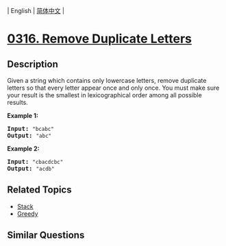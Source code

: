 
| English | [简体中文](README.md) |
# [0316. Remove Duplicate Letters](https://leetcode-cn.com/problems/remove-duplicate-letters/)
## Description
<p>Given a string which contains only lowercase letters, remove duplicate letters so that every letter appear once and only once. You must make sure your result is the smallest in lexicographical order among all possible results.</p>

<p><b>Example 1:</b></p>

<pre>
<b>Input:</b> <code>&quot;bcabc&quot;</code>
<b>Output:</b> <code>&quot;abc&quot;</code>
</pre>

<p><b>Example 2:</b></p>

<pre>
<b>Input:</b> <code>&quot;cbacdcbc&quot;</code>
<b>Output:</b> <code>&quot;acdb&quot;</code>
</pre>
## Related Topics
- [Stack](https://leetcode-cn.com/tag/stack)
- [Greedy](https://leetcode-cn.com/tag/greedy)
## Similar Questions


